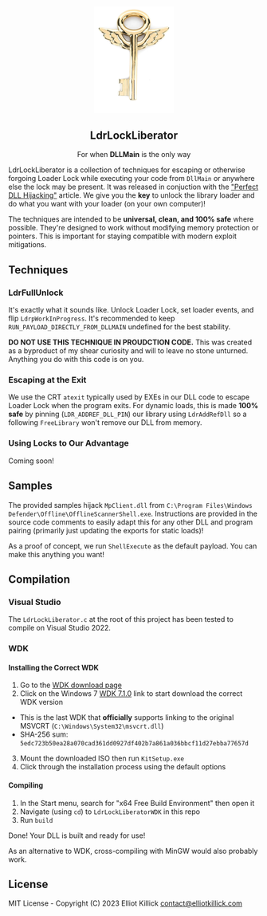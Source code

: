 <div align="center">
    <a href="https://github.com/ElliotKillick/LdrLockLiberator">
        <img width="160" src="logo.webp" alt="Logo" />
    </a>
</div>

<h2 align="center">
    LdrLockLiberator
</h2>

<p align="center">
    For when <b>DLLMain</b> is the only way
</p>

LdrLockLiberator is a collection of techniques for escaping or otherwise forgoing Loader Lock while executing your code from `DllMain` or anywhere else the lock may be present. It was released in conjuction with the ["Perfect DLL Hijacking"](https://elliotonsecurity.com/perfect-dll-hijacking) article. We give you the <b>key</b> to unlock the library loader and do what you want with your loader (on your own computer)!

The techniques are intended to be **universal, clean, and 100% safe** where possible. They're designed to work without modifying memory protection or pointers. This is important for staying compatible with modern exploit mitigations.

## Techniques

### LdrFullUnlock

It's exactly what it sounds like. Unlock Loader Lock, set loader events, and flip `LdrpWorkInProgress`. It's recommended to keep `RUN_PAYLOAD_DIRECTLY_FROM_DLLMAIN` undefined for the best stability.

**DO NOT USE THIS TECHNIQUE IN PROUDCTION CODE.** This was created as a byproduct of my shear curiosity and will to leave no stone unturned. Anything you do with this code is on you.

### Escaping at the Exit

We use the CRT `atexit` typically used by EXEs in our DLL code to escape Loader Lock when the program exits. For dynamic loads, this is made <b>100% safe</b> by pinning (`LDR_ADDREF_DLL_PIN`) our library using `LdrAddRefDll` so a following `FreeLibrary` won't remove our DLL from memory.

### Using Locks to Our Advantage

Coming soon!

## Samples

The provided samples hijack `MpClient.dll` from `C:\Program Files\Windows Defender\Offline\OfflineScannerShell.exe`. Instructions are provided in the source code comments to easily adapt this for any other DLL and program pairing (primarily just updating the exports for static loads)!

As a proof of concept, we run `ShellExecute` as the default payload. You can make this anything you want!

## Compilation

### Visual Studio

The `LdrLockLiberator.c` at the root of this project has been tested to compile on Visual Studio 2022.

### WDK

#### Installing the Correct WDK

1. Go to the [WDK download page](https://learn.microsoft.com/en-us/windows-hardware/drivers/other-wdk-downloads#step-2-install-the-wdk)
2. Click on the Windows 7 [WDK 7.1.0](https://www.microsoft.com/en-us/download/confirmation.aspx?id=11800) link to start download the correct WDK version
  - This is the last WDK that **officially** supports linking to the original MSVCRT (`C:\Windows\System32\msvcrt.dll`)
  - SHA-256 sum: `5edc723b50ea28a070cad361dd0927df402b7a861a036bbcf11d27ebba77657d`
3. Mount the downloaded ISO then run `KitSetup.exe`
4. Click through the installation process using the default options

#### Compiling

1. In the Start menu, search for "x64 Free Build Environment" then open it
2. Navigate (using `cd`) to `LdrLockLiberatorWDK` in this repo
3. Run `build`

Done! Your DLL is built and ready for use!

As an alternative to WDK, cross-compiling with MinGW would also probably work.

## License

MIT License - Copyright (C) 2023 Elliot Killick <contact@elliotkillick.com>
